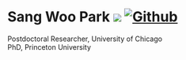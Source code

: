 # Sang Woo Park ![](https://visitor-badge.laobi.icu/badge?page_id=parksw3.parksw3) [![Github](https://img.shields.io/github/followers/parksw3?label=Follow&style=social)](https://github.com/parksw3)

Postdoctoral Researcher, University of Chicago <br>
PhD, Princeton University<br>

<!--
**parksw3/parksw3** is a ✨ _special_ ✨ repository because its `README.md` (this file) appears on your GitHub profile.

Here are some ideas to get you started:

- 🔭 I’m currently working on ...
- 🌱 I’m currently learning ...
- 👯 I’m looking to collaborate on ...
- 🤔 I’m looking for help with ...
- 💬 Ask me about ...
- 📫 How to reach me: ...
- 😄 Pronouns: ...
- ⚡ Fun fact: ...
-->
